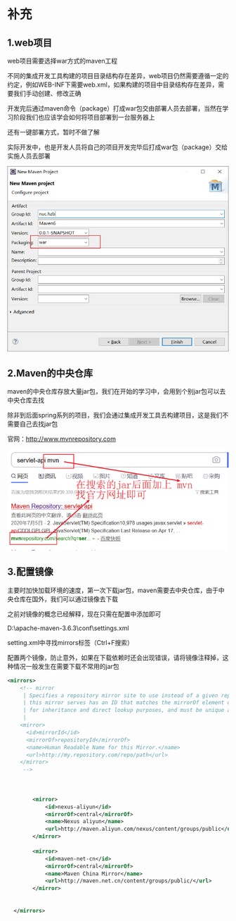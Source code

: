 # 补充

## 1.web项目

web项目需要选择war方式的maven工程

不同的集成开发工具构建的项目目录结构存在差异，web项目仍然需要遵循一定的约定，例如WEB-INF下需要web.xml，如果构建的项目中目录结构存在差异，需要我们手动创建、修改正确

开发完后通过maven命令（package）打成war包交由部署人员去部署，当然在学习阶段我们也应该学会如何将项目部署到一台服务器上

还有一键部署方式，暂时不做了解

实际开发中，也是开发人员将自己的项目开发完毕后打成war包（package）交给实施人员去部署

![](../images/创建web工程.png)

## 2.Maven的中央仓库

maven的中央仓库存放大量jar包，我们在开始的学习中，会用到个别jar包可以去中央仓库去找

除非到后面spring系列的项目，我们会通过集成开发工具去构建项目，这是我们不需要自己去找jar包

官网：http://www.mvnrepository.com

![](../images/搜索jar包.png)

## 3.配置镜像

主要时加快加载环境的速度，第一次下载jar包，maven需要去中央仓库，由于中央仓库在国外，我们可以通过镜像去下载

之前对镜像的概念已经解释，现在只需在配置中添加即可

D:\apache-maven-3.6.3\conf\settings.xml

setting.xml中寻找mirrors标签（Ctrl+F搜索）

配置两个镜像，防止意外，如果在下载依赖时还会出现错误，请将镜像注释掉，这种情况一般发生在需要下载不常用的jar包

```xml
<mirrors>
    <!-- mirror
     | Specifies a repository mirror site to use instead of a given repository. The repository that
     | this mirror serves has an ID that matches the mirrorOf element of this mirror. IDs are used
     | for inheritance and direct lookup purposes, and must be unique across the set of mirrors.
     |
    <mirror>
      <id>mirrorId</id>
      <mirrorOf>repositoryId</mirrorOf>
      <name>Human Readable Name for this Mirror.</name>
      <url>http://my.repository.com/repo/path</url>
    </mirror>
     -->
	 
	

		<mirror>
			<id>nexus-aliyun</id>
			<mirrorOf>central</mirrorOf>
			<name>Nexus aliyun</name>
			<url>http://maven.aliyun.com/nexus/content/groups/public</url>
		</mirror>
		
		<mirror>
			<id>maven-net-cn</id>
			<mirrorOf>central</mirrorOf>
			<name>Maven China Mirror</name>
			<url>http://maven.net.cn/content/groups/public/</url>
		</mirror>

  
  </mirrors>
```



